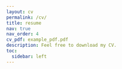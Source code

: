 ```yaml
---
layout: cv
permalink: /cv/
title: resume
nav: true
nav_order: 4
cv_pdf: example_pdf.pdf
description: Feel free to download my CV.
toc:
  sidebar: left
---
```

